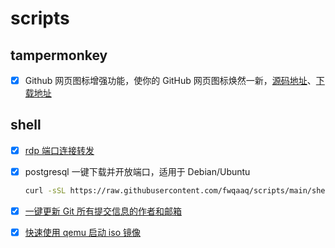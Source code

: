 # scripts

## tampermonkey

* [x] Github 网页图标增强功能，使你的 GitHub 网页图标焕然一新，[源码地址](./tampermonkey/github_web_icon_theme.js)、[下载地址](https://greasyfork.org/zh-CN/scripts/471272-github-网页图标主题)

## shell

* [x] [rdp 端口连接转发](./shell/rdp_forward.sh)
* [x] postgresql 一键下载并开放端口，适用于 Debian/Ubuntu

   ```bash
   curl -sSL https://raw.githubusercontent.com/fwqaaq/scripts/main/shell/postgresql.sh | sudo bash
   ```

* [x] [一键更新 Git 所有提交信息的作者和邮箱](./shell/update_git_info.sh)
* [x] [快速使用 qemu 启动 iso 镜像](./shell/qemu_start.sh)
